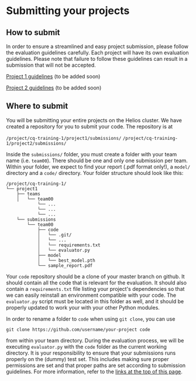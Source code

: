 # Submitting your projects

## How to submit
In order to ensure a streamlined and easy project submission, please follow the evaluation guidelines
carefully. Each project will have its own evaluation guidelines. Please note that failure to follow
these guidelines can result in a submission that will not be accepted.

[Project 1 guidelines](projects/project1/evaluation.md) (to be added soon)

[Project 2 guidelines](projects/project2/evaluation.md) (to be added soon)

## Where to submit

You will be submitting your entire projects on the Helios cluster. We have created a repository for
you to submit your code. The repository is at

`/project/cq-training-1/project1/submissions/`
`/project/cq-training-1/project2/submissions/`

Inside the `submissions/` folder, you must create a folder with your team name (i.e. `team00`). There
should be one and only one submission per team. Within your folder, we expect to find your report (.pdf
format only!), a `model/` directory and a `code/` directory. Your folder structure should look like this:

```
/project/cq-training-1/
└── project1
    ├── teams
    │   └── team00
            └── ...
            └── ...
            └── ...
    └── submissions
        └── team00
            ├── code
            │   └── .git/
            │   └── ...
            │   └── requirements.txt
            │   └── evaluator.py
            ├── model
            │   └── best_model.pth
            └── sample_report.pdf

```

Your `code` repository should be a clone of your master branch on github. It should contain all the code that
is relevant for the evaluation. It should also contain a `requirements.txt` file listing your project's dependencies
so that we can easily reinstall an environment compatible with your code. The `evaluator.py` script must be located
in this folder as well, and it should be properly updated to work your with your other Python modules.

In order to rename a folder to `code` when using `git clone`, you can use

`git clone https://github.com/username/your-project code`

from within your team directory. During the evaluation process, we will be executing `evaluator.py` with the `code`
folder as the current working directory. It is your responsibility to ensure that your submissions runs properly
on the (dummy) test set. This includes making sure proper permissions are set and that proper paths are set
according to submission guidelines. For more information, refer to the [links at the top of this page](#how-to-submit).

